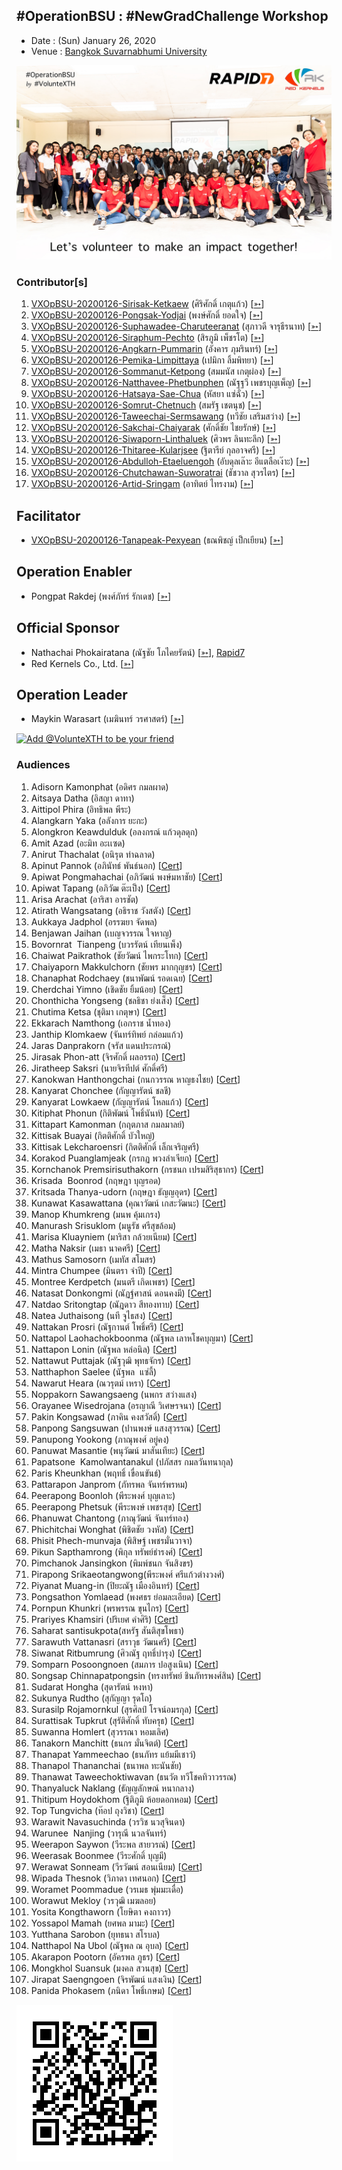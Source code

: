 ## #OperationBSU : #NewGradChallenge Workshop

+ Date : (Sun) January 26, 2020
+ Venue : [Bangkok Suvarnabhumi University](http://www.bsu.ac.th/)

[![](/OperationBSU/AfterTheMatch.jpg "#OperationBSU")](????)

### Contributor[s]

1. [VXOpBSU-20200126-Sirisak-Ketkaew](/OperationBSU/VXOpBSU-20200126-Sirisak-Ketkaew.pdf) (ศิริศักดิ์ เกตุแก้ว) [[➳](https://www.facebook.com/sirisak.k94)]
1. [VXOpBSU-20200126-Pongsak-Yodjai](/OperationBSU/VXOpBSU-20200126-Pongsak-Yodjai.pdf) (พงษ์ศักดิ์ ยอดใจ) [[➳](https://www.facebook.com/iampongsak)]
1. [VXOpBSU-20200126-Suphawadee-Charuteeranat](/OperationBSU/VXOpBSU-20200126-Suphawadee-Charuteeranat.pdf) (สุภาวดี จารุธีรนาท) [[➳](https://www.facebook.com/thdeemiss03)]
1. [VXOpBSU-20200126-Siraphum-Pechto](/OperationBSU/VXOpBSU-20200126-Siraphum-Pechto.pdf) (สิรภูมิ เพ็ชรโต) [[➳](https://www.facebook.com/SiraphumPechto)]
1. [VXOpBSU-20200126-Angkarn-Pummarin](/OperationBSU/VXOpBSU-20200126-Angkarn-Pummarin.pdf) (อังคาร ภุมรินทร์) [[➳](https://www.facebook.com/in8l00p)]
1. [VXOpBSU-20200126-Pemika-Limpittaya](/OperationBSU/VXOpBSU-20200126-Pemika-Limpittaya.pdf) (เปมิกา ลิ้มพิทยา) [[➳](https://www.facebook.com/tourlek.fisho)]
1. [VXOpBSU-20200126-Sommanut-Ketpong](/OperationBSU/VXOpBSU-20200126-Sommanut-Ketpong.pdf) (สมมนัส เกตุผ่อง) [[➳](https://www.facebook.com/tong.ketpong)]
1. [VXOpBSU-20200126-Natthavee-Phetbunphen](/OperationBSU/VXOpBSU-20200126-Natthavee-Phetbunphen.pdf) (ณัฐฐวี เพชรบุญเพ็ญ) [[➳](https://www.facebook.com/P.Phetbunphen)]
1. [VXOpBSU-20200126-Hatsaya-Sae-Chua](/OperationBSU/VXOpBSU-20200126-Hatsaya-Sae-Chua.pdf) (หัสยา แซ่ฉั่ว) [[➳](https://www.facebook.com/Note.Hatsaya)]
1. [VXOpBSU-20200126-Somrut-Chetnuch](/OperationBSU/VXOpBSU-20200126-Somrut-Chetnuch.pdf) (สมรัฐ เชตนุช) [[➳](https://www.facebook.com/somrut.chetnuch)]
1. [VXOpBSU-20200126-Taweechai-Sermsawang](/OperationBSU/VXOpBSU-20200126-Taweechai-Sermsawang.pdf) (ทวีชัย เสริมสว่าง) [[➳](https://www.facebook.com/victor.history)]
1. [VXOpBSU-20200126-Sakchai-Chaiyarak](/OperationBSU/VXOpBSU-20200126-Sakchai-Chaiyarak.pdf) (ศักดิ์ชัย ไชยรักษ์) [[➳](https://www.facebook.com/chaiyaraks)]
1. [VXOpBSU-20200126-Siwaporn-Linthaluek](/OperationBSU/VXOpBSU-20200126-Siwaporn-Linthaluek.pdf) (ศิวพร ลินทะลึก) [[➳](https://www.facebook.com/LoVeNoMoErTeAr)]
1. [VXOpBSU-20200126-Thitaree-Kularjsee](/OperationBSU/VXOpBSU-20200126-Thitaree-Kularjsee.pdf) (ฐิตารีย์ กุลอาจศรี) [[➳](https://www.facebook.com/yaipanggogii)]
1. [VXOpBSU-20200126-Abdulloh-Etaeluengoh](/OperationBSU/VXOpBSU-20200126-Abdulloh-Etaeluengoh.pdf) (อับดุลเล๊าะ อีแตลือเง๊าะ) [[➳](https://www.facebook.com/dekbacom)]
1. [VXOpBSU-20200126-Chutchawan-Suworatrai](/OperationBSU/VXOpBSU-20200126-Chutchawan-Suworatrai.pdf) (ชัชวาล สุวรไตร) [[➳](https://www.facebook.com/BakhamOil)]
1. [VXOpBSU-20200126-Artid-Sringam](/OperationBSU/VXOpBSU-20200126-Artid-Sringam.pdf) (อาทิตย์ ไทรงาม) [[➳](https://www.facebook.com/artidhui)]

## Facilitator
+ [VXOpBSU-20200126-Tanapeak-Pexyean](/OperationBSU/VXOpBSU-20200126-Tanapeak-Pexyean.pdf) (ธณพิชญ์ เป็กเยียน) [[➳](https://www.facebook.com/teerapon.pexyean)]

## Operation Enabler
+ Pongpat Rakdej (พงศ์ภัทร์ รักเดช) [[➳](https://www.facebook.com/pongpatrakdej)]

## Official Sponsor
+ Nathachai Phokairatana (ณัฐชัย โภไคยรัตน์) [[➳](https://www.facebook.com/mobiuz.pw)], [Rapid7](https://www.rapid7.com/)
+ Red Kernels Co., Ltd. [[➳](https://www.facebook.com/Red-Kernels-Co-Ltd-103726511010245/)]

## Operation Leader
+ Maykin Warasart (เมฆินทร์ วรศาสตร์) [[➳](http://mk.in.th)]

[![](https://scdn.line-apps.com/n/line_add_friends/btn/en.png "Add @VolunteXTH to be your friend")](https://lin.ee/cnIgUj4)

### Audiences

1. Adisorn Kamonphat (อดิศร กมลผาด)
1. Aitsaya Datha (อิสญา ดาทา)
1. Aittipol Phira (อิทธิพล พีระ)
1. Alangkarn Yaka (อลังการ ยะกะ)
1. Alongkron Keawdulduk (อลงกรณ์ แก้วดุลดุก)
1. Amit Azad (อะมิท อะเเซด)
1. Anirut Thachalat (อนิรุต ท่าฉลาด)
1. Apinut Pannok (อภินัทธ์ พันธ์นอก) [[Cert](OperationBSU/attendance/VXOpBSU-20200126-Apinut-Pannok.pdf)]
1. Apiwat Pongmahachai (อภิวัฒน์ พงษ์มหาชัย) [[Cert](OperationBSU/attendance/VXOpBSU-20200126-Apiwat-Pongmahachai.pdf)]
1. Apiwat Tapang (อภิวัฒ ต๊ะเป็ง) [[Cert](OperationBSU/attendance/VXOpBSU-20200126-Apiwat-Tapang.pdf)]
1. Arisa Arachat (อาริสา อารชัต)
1. Atirath Wangsatang (อธิราช วังสตัง) [[Cert](OperationBSU/attendance/VXOpBSU-20200126-Atirath-Wangsatang.pdf)]
1. Aukkaya Jadphol (อรรฆยา จัดพล)
1. Benjawan Jaihan (เบญจวรรณ ใจหาญ)
1. Bovornrat  Tianpeng (บวรรัตน์ เทียนเพ็ง)
1. Chaiwat Paikrathok (ชัยวัฒน์ ไพกระโทก) [[Cert](OperationBSU/attendance/VXOpBSU-20200126-Chaiwat-Paikrathok.pdf)]
1. Chaiyaporn Makkulchorn (ชัยพร มากกุญชร) [[Cert](OperationBSU/attendance/VXOpBSU-20200126-Chaiyaporn-Makkulchorn.pdf)]
1. Chanaphat Rodchaey (ชนาพัฒน์ รอดเฉย) [[Cert](OperationBSU/attendance/VXOpBSU-20200126-Chanaphat-Rodchaey.pdf)]
1. Cherdchai Yimno (เชิดชัย ยิ้มน้อย) [[Cert](OperationBSU/attendance/VXOpBSU-20200126-Cherdchai-Yimno.pdf)]
1. Chonthicha Yongseng (ชลธิชา ย่งเส็ง) [[Cert](OperationBSU/attendance/VXOpBSU-20200126-Chonthicha-Yongseng.pdf)]
1. Chutima Ketsa (ชุติมา เกตุษา) [[Cert](OperationBSU/attendance/VXOpBSU-20200126-Chutima-Ketsa.pdf)]
1. Ekkarach Namthong (เอกราช น้ำทอง)
1. Janthip Klomkaew (จันทร์ทิพย์ กล่อมแก้ว)
1. Jaras Danprakorn (จรัส แดนประกรณ์)
1. Jirasak Phon-att (จิรศักดิ์ ผลอรรถ) [[Cert](OperationBSU/attendance/VXOpBSU-20200126-Jirasak-Phon-att.pdf)]
1. Jiratheep Saksri (นายจิรทีปต์ ศักดิ์ศรี)
1. Kanokwan Hanthongchai (กนกวรรณ หาญธงไชย) [[Cert](OperationBSU/attendance/VXOpBSU-20200126-Kanokwan-Hanthongchai.pdf)]
1. Kanyarat Chonchee (กัญญารัตน์ ชลชี)
1. Kanyarat Lowkaew (กัญญารัตน์ โหลแก้ว) [[Cert](OperationBSU/attendance/VXOpBSU-20200126-Kanyarat-Lowkaew.pdf)]
1. Kitiphat Phonun (กิติพัฒน์ โพธิ์นันท์) [[Cert](OperationBSU/attendance/VXOpBSU-20200126-Kitiphat-Phonun.pdf)]
1. Kittapart Kamonman (กฤตภาส กมลมาลย์)
1. Kittisak Buayai (กิตติศักดิ์ บัวใหญ่)
1. Kittisak Lekcharoensri (กิตติศักดิ์ เล็กเจริญศรี)
1. Korakod Puanglamjeak (กรกฏ พวงลำเจียก) [[Cert](OperationBSU/attendance/VXOpBSU-20200126-Korakod-Puanglamjeak.pdf)]
1. Kornchanok Premsirisuthakorn (กรชนก เปรมสิริสุธากร) [[Cert](OperationBSU/attendance/VXOpBSU-20200126-Kornchanok-Premsirisuthakorn.pdf)]
1. Krisada  Boonrod (กฤษฎา บุญรอด)
1. Kritsada Thanya-udorn (กฤษฎา ธัญญอุดร) [[Cert](OperationBSU/attendance/VXOpBSU-20200126-Kritsada-Thanya-udorn.pdf)]
1. Kunawat Kasawattana (คุณาวัฒน์ เกสะวัฒนะ) [[Cert](OperationBSU/attendance/VXOpBSU-20200126-Kunawat-Kasawattana.pdf)]
1. Manop Khumkreng (มนพ คุ้มเกรง)
1. Manurash Srisuklom (มนูรัช ศรีสุขล้อม)
1. Marisa Kluayniem (มาริสา กล้วยเนียม) [[Cert](OperationBSU/attendance/VXOpBSU-20200126-Marisa-Kluayniem.pdf)]
1. Matha Naksir (เมธา นาคศรี) [[Cert](OperationBSU/attendance/VXOpBSU-20200126-Matha-Naksir.pdf)]
1. Mathus Samosorn (เมทัส สโมสร)
1. Mintra Chumpee (มินตรา จำปี) [[Cert](OperationBSU/attendance/VXOpBSU-20200126-Mintra-Chumpee.pdf)]
1. Montree Kerdpetch (มนตรี เกิดเพชร) [[Cert](OperationBSU/attendance/VXOpBSU-20200126-Montree-Kerdpetch.pdf)]
1. Natasat Donkongmi (ณัฏฐ์ศาสน์ ดอนคงมี) [[Cert](OperationBSU/attendance/VXOpBSU-20200126-Natasat-Donkongmi.pdf)]
1. Natdao Sritongtap (ณัฎดาว สีทองทาบ) [[Cert](OperationBSU/attendance/VXOpBSU-20200126-Natdao-Sritongtap.pdf)]
1. Natea Juthaisong (นที จูไธสง) [[Cert](OperationBSU/attendance/VXOpBSU-20200126-Natea-Juthaisong.pdf)]
1. Nattakan Prosri (ณัฐกานต์ โพธิ์ศรี) [[Cert](OperationBSU/attendance/VXOpBSU-20200126-Nattakan-Prosri.pdf)]
1. Nattapol Laohachokboonma (ณัฐพล เลาหโชคบุญมา) [[Cert](OperationBSU/attendance/VXOpBSU-20200126-Nattapol-Laohachokboonma.pdf)]
1. Nattapon Lonin (ณัฐพล หล่อนิล) [[Cert](OperationBSU/attendance/VXOpBSU-20200126-Nattapon-Lonin.pdf)]
1. Nattawut Puttajak (ณัฐวุฒิ พุทธจักร) [[Cert](OperationBSU/attendance/VXOpBSU-20200126-Nattawut-Puttajak.pdf)]
1. Natthaphon Saelee (นัฐพล  แซ่ลี้)
1. Nawarut Heara (ณวรุตม์ เหรา) [[Cert](OperationBSU/attendance/VXOpBSU-20200126-Nawarut-Heara.pdf)]
1. Noppakorn Sawangsaeng (นพกร สว่างแสง)
1. Orayanee Wisedrojana (อรญาณี วิเศษรจนา) [[Cert](OperationBSU/attendance/VXOpBSU-20200126-Orayanee-Wisedrojana.pdf)]
1. Pakin Kongsawad (ภาคิน คงสวัสดิ์) [[Cert](OperationBSU/attendance/VXOpBSU-20200126-Pakin-Kongsawad.pdf)]
1. Panpong Sangsuwan (ปานพงษ์ แสงสุวรรณ) [[Cert](OperationBSU/attendance/VXOpBSU-20200126-Panpong-Sangsuwan.pdf)]
1. Panupong Yookong (ภาณุพงศ์ อยู่คง)
1. Panuwat Masantie (พนุวัฒน์ มาสันเทียะ) [[Cert](OperationBSU/attendance/VXOpBSU-20200126-Panuwat-Masantie.pdf)]
1. Papatsone  Kamolwantanakul (ปภัสสร กมลวันทนากุล)
1. Paris Kheunkhan (พฤทธิ์ เขื่อนขันธ์)
1. Pattarapon Janprom (ภัทรพล จันทร์พรหม)
1. Peerapong Boonloh (พีระพงศ์ บุญเลาะ)
1. Peerapong Phetsuk (พีระพงษ์ เพชรสุข) [[Cert](OperationBSU/attendance/VXOpBSU-20200126-Peerapong-Phetsuk.pdf)]
1. Phanuwat Chantong (ภาณุวัฒน์ จันทร์ทอง)
1. Phichitchai Wonghat (พิชิตชัย วงหัส) [[Cert](OperationBSU/attendance/VXOpBSU-20200126-Phichitchai-Wonghat.pdf)]
1. Phisit Phech-munvaja (พิสิษฐ์ เพชรมั่นวาจา)
1. Pikun Sapthamrong (พิกุล ทรัพย์ธำรงศ์) [[Cert](OperationBSU/attendance/VXOpBSU-20200126-Pikun-Sapthamrong.pdf)]
1. Pimchanok Jansingkon (พิมพ์ชนก จันสิงขร)
1. Pirapong Srikaeotangwong(พีระพงศ์ ศรีแก้วต่างวงศ์)
1. Piyanat Muang-in (ปิยะณัฐ เมืองอินทร์) [[Cert](OperationBSU/attendance/VXOpBSU-20200126-Piyanat-Muang-in.pdf)]
1. Pongsathon Yomlaead (พงศธร ย่อมละเอียด) [[Cert](OperationBSU/attendance/VXOpBSU-20200126-Pongsathon-Yomlaead.pdf)]
1. Pornpun Khunkri (พรพรรณ ขุนไกร) [[Cert](OperationBSU/attendance/VXOpBSU-20200126-Pornpun-Khunkri.pdf)]
1. Prariyes Khamsiri (ปริเยศ คำศิริ) [[Cert](OperationBSU/attendance/VXOpBSU-20200126-Prariyes-Khamsiri.pdf)]
1. Saharat santisukpota(สหรัฐ สันติสุขโพธา)
1. Sarawuth Vattanasri (สราวุธ วัฒนศรี) [[Cert](OperationBSU/attendance/VXOpBSU-20200126-Sarawuth-Vattanasri.pdf)]
1. Siwanat Ritbumrung (ศิวณัฐ ฤทธิ์บำรุง) [[Cert](OperationBSU/attendance/VXOpBSU-20200126-Siwanat-Ritbumrung.pdf)]
1. Somparn Posoongnoen (สมภาร ปอสูงเนิน) [[Cert](OperationBSU/attendance/VXOpBSU-20200126-Somparn-Posoongnoen.pdf)]
1. Songsap Chinnapatpongsin (ทรงทรัพย์ ชินภัทรพงศ์สิน) [[Cert](OperationBSU/attendance/VXOpBSU-20200126-Songsap-Chinnapatpongsin.pdf)]
1. Sudarat Hongha (สุดารัตน์ หงหา)
1. Sukunya Rudtho (สุกัญญา รุดโถ)
1. Surasilp Rojamornkul (สุรศิลป์ โรจน์อมรกุล) [[Cert](OperationBSU/attendance/VXOpBSU-20200126-Surasilp-Rojamornkul.pdf)]
1. Surattisak Tupkrut (สุรัติศักดิ์ ทับครุธ) [[Cert](OperationBSU/attendance/VXOpBSU-20200126-Surattisak-Tupkrut.pdf)]
1. Suwanna Homlert (สุวรรณา หอมเลิศ)
1. Tanakorn Manchitt (ธนกร มั่นจิตต์) [[Cert](OperationBSU/attendance/VXOpBSU-20200126-Tanakorn-Manchitt.pdf)]
1. Thanapat Yammeechao (ธนภัทร​ แย้มมีเชาว์)
1. Thanapol Thananchai (ธนาพล ทะนันชัย)
1. Thanawat Taweechoktiwavan (ธนวัต ทวีโชคทิวาวรรณ)
1. Thanyaluck Naklang (ธัญญลักษณ์ หนากลาง)
1. Thitipum Hoydokhom (ฐิติภูมิ ห้อยดอกหอม) [[Cert](OperationBSU/attendance/VXOpBSU-20200126-Thitipum-Hoydokhom.pdf)]
1. Top Tungvicha (ท๊อป ถุงวิชา) [[Cert](OperationBSU/attendance/VXOpBSU-20200126-Top-Tungvicha.pdf)]
1. Warawit Navasuchinda (วรวิช นวสุจินดา)
1. Warunee  Nanjing (วารุณี นวลจันทร์)
1. Weerapon Saywon (วีระพล สายวรณ์) [[Cert](OperationBSU/attendance/VXOpBSU-20200126-Weerapon-Saywon.pdf)]
1. Weerasak Boonmee (วีระศักดิ์ บุญมี)
1. Werawat Sonneam (วีรวัฒน์ สอนเนียม) [[Cert](OperationBSU/attendance/VXOpBSU-20200126-Werawat-Sonneam.pdf)]
1. Wipada Thesnok (วิภาดา เทศนอก) [[Cert](OperationBSU/attendance/VXOpBSU-20200126-Wipada-Thesnok.pdf)]
1. Woramet Poommadue (วรเมธ พุ่มมะเดื่อ)
1. Worawut Mekloy (วรวุฒิ เมฆลอย)
1. Yosita Kongthaworn (โยษิตา คงถาวร)
1. Yossapol Mamah (ยศพล มามะ) [[Cert](OperationBSU/attendance/VXOpBSU-20200126-Yossapol-Mamah.pdf)]
1. Yutthana Sarobon (ยุทธนา สโรบล)
1. Natthapol Na Ubol (ณัฐพล ณ อุบล) [[Cert](OperationBSU/attendance/VXOpBSU-20200126-Natthapol-Na-Ubol.pdf)]
1. Akarapon Pootorn (อัครพล ภูธร) [[Cert](OperationBSU/attendance/VXOpBSU-20200126-Akarapon-Pootorn.pdf)]
1. Mongkhol Suansuk (มงคล สวนสุข) [[Cert](OperationBSU/attendance/VXOpBSU-20200126-Mongkhol-Suansuk.pdf)]
1. Jirapat Saengngoen (จิรพัฒน์ แสงเงิน) [[Cert](OperationBSU/attendance/VXOpBSU-20200126-Jirapat-Saengngoen.pdf)]
1. Panida Phokasem (ภนิดา โพธิ์เกษม) [[Cert](OperationBSU/attendance/VXOpBSU-20200126-Panida-Phokasem.pdf)]

[![](/@VolunteXTH.png "Add @VolunteXTH to be your friend")](https://lin.ee/cnIgUj4)